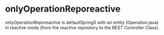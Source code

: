 # onlyOperationReporeactive
onlyOperationReporeactive is defaultSpring5 with an entity (Operation.java) in reactive mode (from the reactive repository to the REST Controller Class).
